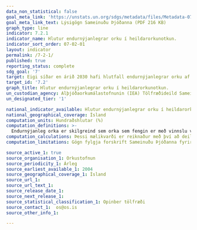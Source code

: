 ```yaml
---
data_non_statistical: false
goal_meta_link: 'https://unstats.un.org/sdgs/metadata/files/Metadata-07-02-01.pdf '
goal_meta_link_text: Lýsigögn Sameinuðu Þjóðanna (PDF 216 KB)
graph_type: line
indicator: 7.2.1
indicator_name: Hlutur endurnýjanlegrar orku í heildarorkunotkun.
indicator_sort_order: 07-02-01
layout: indicator
permalink: /7-2-1/
published: true
reporting_status: complete
sdg_goal: '7'
target: Eigi síðar en árið 2030 hafi hlutfall endurnýjanlegrar orku af orkugjöfum heimsins aukist verulega.
target_id: '7.2'
graph_title: Hlutur endurnýjanlegrar orku í heildarorkunotkun.
un_custodian_agency: Alþjóðaorkumálastofnunin (IEA) Tölfræðideild Sameinuðu Þjóðanna (UNSD) Orkustofnun Sameinuðu Þjóðanna (UN Energy) og SE4ALL vettvangurinn
un_designated_tier: '1'

national_indicator_available: Hlutur endurnýjanlegrar orku í heildarorkunotkun.
national_geographical_coverage: Ísland
computation_units: Hundraðshlutar (%)
computation_definitions: >-
  Endurnýjanleg orka er skilgreind sem orka sem fengin er með vinnslu vatnsafls, vinds, öldugangs, sjávarfalla, sólgeislunnar, jarðvarma, lífgass, lífmassa, lífetanóls og lífdísels
computation_calculations: Þessi mælikvarði er reiknaður með því að deila orkunotkun frá endurnýjanlegum auðlindum með heildarorkunotkun.
computation_limitations: Gögn fylgja forskrift Sameinuðu Þjóðanna fyrir þennan mælikvarða. Þessi mælikvarði var fundin í samstarfi við málefnasérfræðinga.

source_active_1: true
source_organisation_1: Orkustofnun
source_periodicity_1: Árleg
source_earliest_available_1: 2004
source_geographical_coverage_1: Ísland
source_url_1:
source_url_text_1:
source_release_date_1:
source_next_release_1:
source_statistical_classification_1: Opinber tölfræði
source_contact_1:  os@os.is
source_other_info_1:

---
```

